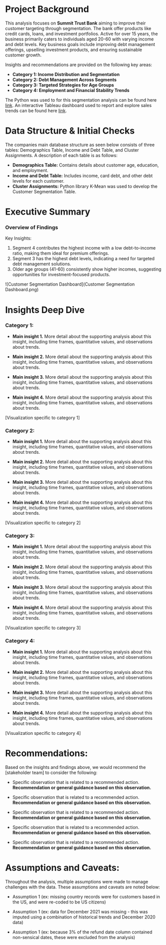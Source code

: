 # Project Background
This analysis focuses on **Summit Trust Bank** aiming to improve their customer targeting through segmentation.
The bank offer products like credit cards, loans, and investment portfolios. Active for over 15 years, the business primarily caters to individuals aged 20-60 with varying income and debt levels.
Key business goals include improving debt management offerings, upselling investment products, and ensuring sustainable customer growth.

Insights and recommendations are provided on the following key areas:

- **Category 1: Income Distribution and Segmentation** 
- **Category 2: Debt Management Across Segments** 
- **Category 3: Targeted Strategies for Age Groups** 
- **Category 4: Employment and Financial Stability Trends** 

The Python was used to for this segmentation analysis can be found here [link](https://github.com/AnalystShoeb/customer_segmentation_analysis/blob/main/Customer%20Segmentation%20Analysis.ipynb).
An interactive Tableau dashboard used to report and explore sales trends can be found here [link](https://public.tableau.com/app/profile/shoebur.rahman/viz/CutomerSegmetationDashboard/CutomerSegmentationDashboard?publish=yes).

# Data Structure & Initial Checks

The companies main database structure as seen below consists of three tables: Demographics Table, Income and Debt Table, and Cluster Assignments. A description of each table is as follows:
- **Demographics Table:** Contains details about customer age, education, and employment.
- **Income and Debt Table:** Includes income, card debt, and other debt levels for each customer.
- **Cluster Assignments:** Python library K-Mean was used to develop the Customer Segmentation Table.

# Executive Summary
### Overview of Findings
Key Insights:
1.	Segment 4 contributes the highest income with a low debt-to-income ratio, making them ideal for premium offerings.
2.	Segment 3 has the highest debt levels, indicating a need for targeted debt management solutions.
3.	Older age groups (41-60) consistently show higher incomes, suggesting opportunities for investment-focused products.

![Customer Segmentation Dashboard](Customer Segmentation Dashboard.png)

# Insights Deep Dive
### Category 1:

* **Main insight 1.** More detail about the supporting analysis about this insight, including time frames, quantitative values, and observations about trends.
  
* **Main insight 2.** More detail about the supporting analysis about this insight, including time frames, quantitative values, and observations about trends.
  
* **Main insight 3.** More detail about the supporting analysis about this insight, including time frames, quantitative values, and observations about trends.
  
* **Main insight 4.** More detail about the supporting analysis about this insight, including time frames, quantitative values, and observations about trends.

[Visualization specific to category 1]


### Category 2:

* **Main insight 1.** More detail about the supporting analysis about this insight, including time frames, quantitative values, and observations about trends.
  
* **Main insight 2.** More detail about the supporting analysis about this insight, including time frames, quantitative values, and observations about trends.
  
* **Main insight 3.** More detail about the supporting analysis about this insight, including time frames, quantitative values, and observations about trends.
  
* **Main insight 4.** More detail about the supporting analysis about this insight, including time frames, quantitative values, and observations about trends.

[Visualization specific to category 2]


### Category 3:

* **Main insight 1.** More detail about the supporting analysis about this insight, including time frames, quantitative values, and observations about trends.
  
* **Main insight 2.** More detail about the supporting analysis about this insight, including time frames, quantitative values, and observations about trends.
  
* **Main insight 3.** More detail about the supporting analysis about this insight, including time frames, quantitative values, and observations about trends.
  
* **Main insight 4.** More detail about the supporting analysis about this insight, including time frames, quantitative values, and observations about trends.

[Visualization specific to category 3]


### Category 4:

* **Main insight 1.** More detail about the supporting analysis about this insight, including time frames, quantitative values, and observations about trends.
  
* **Main insight 2.** More detail about the supporting analysis about this insight, including time frames, quantitative values, and observations about trends.
  
* **Main insight 3.** More detail about the supporting analysis about this insight, including time frames, quantitative values, and observations about trends.
  
* **Main insight 4.** More detail about the supporting analysis about this insight, including time frames, quantitative values, and observations about trends.

[Visualization specific to category 4]



# Recommendations:

Based on the insights and findings above, we would recommend the [stakeholder team] to consider the following: 

* Specific observation that is related to a recommended action. **Recommendation or general guidance based on this observation.**
  
* Specific observation that is related to a recommended action. **Recommendation or general guidance based on this observation.**
  
* Specific observation that is related to a recommended action. **Recommendation or general guidance based on this observation.**
  
* Specific observation that is related to a recommended action. **Recommendation or general guidance based on this observation.**
  
* Specific observation that is related to a recommended action. **Recommendation or general guidance based on this observation.**
  


# Assumptions and Caveats:

Throughout the analysis, multiple assumptions were made to manage challenges with the data. These assumptions and caveats are noted below:

* Assumption 1 (ex: missing country records were for customers based in the US, and were re-coded to be US citizens)
  
* Assumption 1 (ex: data for December 2021 was missing - this was imputed using a combination of historical trends and December 2020 data)
  
* Assumption 1 (ex: because 3% of the refund date column contained non-sensical dates, these were excluded from the analysis)
